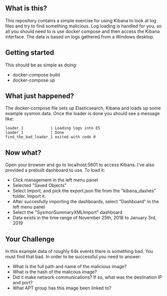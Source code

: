 ## What is this?
This repository contains a simple exercise for using Kibana to look at log files and try to find something malicious.  Log loading is handled for you, so all you should need to is use docker compose and then access the Kibana interface.  The data is based on logs gathered from a Windows desktop.

## Getting started
This should be as simple as doing:
- docker-compose build
- docker-compose up

## What just happened?
The docker-compose file sets up Elasticsearch, Kibana and loads up some example sysmon data.  Once the loader is done you should see a message like:
```
loader_1            | Loading logs into ES
loader_1            | Done
find_the_bad_loader_1 exited with code 0
```

## Now what?
Open your browser and go to localhost:5601 to access Kibana.  I've also provided a prebuilt dashboard to use. To load it:
- Click management in the left menu panel
- Selected "Saved Objects"
- Select Import, and pick the export.json file from the "kibana_dashes" folder.  Import it.
- After succesfully importing the dashboards, select "Dashboard" in the left menu panel
- Select the "SysmonSummaryXMLImport" dashboard
- Data exists in the time range of November 25th, 2018 to January 3rd, 2019

## Your Challenge
In this example data of roughly 64k events there is something bad.  You must find that bad.  In order to be successful you need to answer:
- What is the full path and name of the malicious image?
- What is the hash of the malicous image?
- Did it make network communications?  If so, what was the destination IP and port?
- What APT group has this image been linked to?
